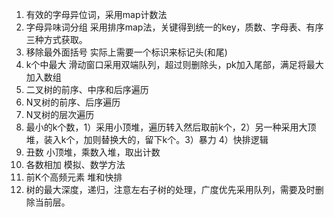 1. 有效的字母异位词，采用map计数法
2. 字母异味词分组 采用排序map法，关键得到统一的key，质数、字母表、有序三种方式获取。
3. 移除最外面括号 实际上需要一个标识来标记头(和尾)
4. k个中最大 滑动窗口采用双端队列，超过则删除头，pk加入尾部，满足将最大加入数组
5. 二叉树的前序、中序和后序遍历
6. N叉树的前序、后序遍历  
7. N叉树的层次遍历    
8. 最小的k个数，1）采用小顶堆，遍历转入然后取前k个，2）另一种采用大顶堆，装入k个，加则替换大的，留下k个。3）暴力 4）快排逻辑    
9. 丑数 小顶堆，乘数入堆，取出计数
10. 各数相加 模拟、数学方法
11. 前K个高频元素 堆和快排
12. 树的最大深度，递归，注意左右子树的处理，广度优先采用队列，需要及时删除当前层。

